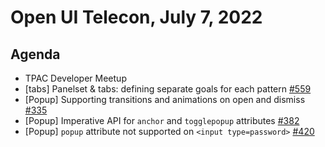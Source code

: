 # Open UI Telecon, July 7, 2022

## Agenda

- TPAC Developer Meetup
- [tabs] Panelset & tabs: defining separate goals for each pattern [#559](https://github.com/openui/open-ui/issues/559)
- [Popup] Supporting transitions and animations on open and dismiss [#335](https://github.com/openui/open-ui/issues/335)
- [Popup] Imperative API for `anchor` and `togglepopup` attributes [#382](https://github.com/openui/open-ui/issues/382)
- [Popup] `popup` attribute not supported on `<input type=password>` [#420](https://github.com/openui/open-ui/issues/420)

